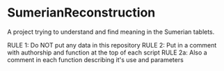 # SumerianReconstruction

A project trying to understand and find meaning in the Sumerian tablets.

RULE 1:  Do NOT put any data in this repository
RULE 2:  Put in a comment with authorship and function at the top of each script
RULE 2a: Also a comment in each function describing it's use and parameters